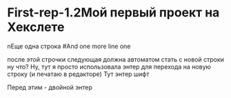 # First-rep-1.2Мой первый проект на Хекслете
nЕще одна строка
#And one more line
one

после этой строчки следующая должна автоматом стать с новой строки
ну что?
Ну, тут я просто использовала энтер для перехода на новую строку (и печатаю в редакторе)
Тут энтер шифт

Перед этим - двойной энтер

